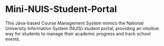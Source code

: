 # Mini-NUIS-Student-Portal
This Java-based Course Management System mimics the National University Information System (NUIS) student portal, providing an intuitive way for students to manage their academic progress and track school events.
